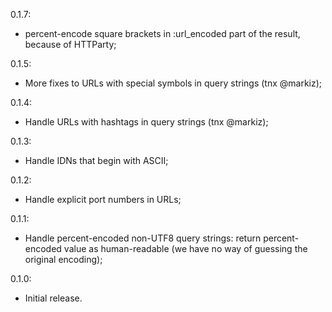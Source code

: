 0.1.7:

* percent-encode square brackets in :url_encoded part of the result, because of HTTParty;

0.1.5:

* More fixes to URLs with special symbols in query strings (tnx @markiz);

0.1.4:

* Handle URLs with hashtags in query strings (tnx @markiz);

0.1.3:

* Handle IDNs that begin with ASCII;

0.1.2:

* Handle explicit port numbers in URLs;

0.1.1:

* Handle percent-encoded non-UTF8 query strings: return
percent-encoded value as human-readable (we have no way of guessing the original encoding);

0.1.0:

* Initial release.
